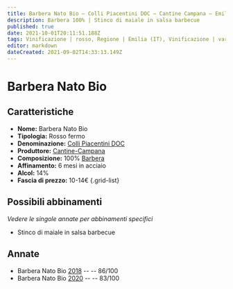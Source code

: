 ```yaml
---
title: Barbera Nato Bio – Colli Piacentini DOC – Cantine Campana – Emilia (IT) – 10-14€ – 2★-3★
description: Barbera 100% | Stinco di maiale in salsa barbecue
published: true
date: 2021-10-01T20:11:51.188Z
tags: Vinificazione | rosso, Regione | Emilia (IT), Vinificazione | varietale, Vinificazione | fermo, Valutazioni | 3 stelle, Vitigni | Barbera, Prezzi | 10-14€, Alimento | maiale, Aromatizzazione | in salsa barbecue
editor: markdown
dateCreated: 2021-09-02T14:33:13.149Z
---
```


# Barbera Nato Bio

## Caratteristiche
- **Nome:** Barbera Nato Bio
- **Tipologia:** Rosso fermo
- **Denominazione:** [Colli Piacentini DOC](/denominazioni/Italia/Emilia/DOC-Colli-Piacentini)
- **Produttore:** [Cantine-Campana](/produttori/Italia/Emilia/Cantine-Campana) 
- **Composizione:** 100% [Barbera](/vitigni/Italia/bacca-nera/barbera)
- **Affinamento:** 6 mesi in acciaio
- **Alcol:** 14%
- **Fascia di prezzo:** 10-14€
{.grid-list}

## Possibili abbinamenti
*Vedere le singole annate per abbinamenti specifici*

- Stinco di maiale in salsa barbecue


## Annate
- Barbera Nato Bio [2018](/vini/Italia/Emilia/Cantine-Campana/Barbera-Nato-Bio/2018) -- <span class="star-3"></span> -- 86/100
- Barbera Nato Bio [2020](/vini/Italia/Emilia/Cantine-Campana/Barbera-Nato-Bio/2020) -- <span class="star-2"></span> -- 83/100


